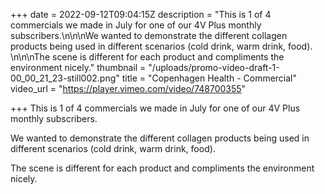 +++
date = 2022-09-12T09:04:15Z
description = "This is 1 of 4 commercials we made in July for one of our 4V Plus monthly subscribers.\n\n\nWe wanted to demonstrate the different collagen products being used in different scenarios (cold drink, warm drink, food). \n\n\nThe scene is different for each product and compliments the environment nicely."
thumbnail = "/uploads/promo-video-draft-1-00_00_21_23-still002.png"
title = "Copenhagen Health - Commercial"
video_url = "https://player.vimeo.com/video/748700355"

+++
This is 1 of 4 commercials we made in July for one of our 4V Plus monthly subscribers.

We wanted to demonstrate the different collagen products being used in different scenarios (cold drink, warm drink, food).

The scene is different for each product and compliments the environment nicely.